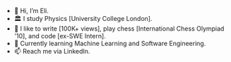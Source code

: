 - 👋 Hi, I’m Eli.
- 🏛 I study Physics [University College London]. 
- 👾 I like to write [100K+ views], play chess [International Chess Olympiad '10], and code [ex-SWE Intern].
- 🌱 Currently learning Machine Learning and Software Engineering.
- 📫 Reach me via LinkedIn.

<!---
elilouise/elilouise is a ✨ special ✨ repository because its `README.md` (this file) appears on your GitHub profile.
You can click the Preview link to take a look at your changes.
--->
